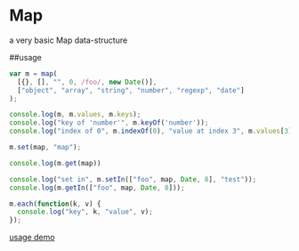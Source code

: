 # Map
a very basic Map data-structure


##usage 

```javascript
var m = map(
  [{}, [], "", 0, /foo/, new Date()],
  ["object", "array", "string", "number", "regexp", "date"]
);

console.log(m, m.values, m.keys);
console.log("key of 'number'", m.keyOf('number'));
console.log("index of 0", m.indexOf(0), "value at index 3", m.values[3]);

m.set(map, "map");

console.log(m.get(map))

console.log("set in", m.setIn(["foo", map, Date, 8], "test"));
console.log(m.getIn(["foo", map, Date, 8]));

m.each(function(k, v) {
  console.log("key", k, "value", v);
});
```


[usage demo](http://plnkr.co/edit/nVPEQwbg1GUW1SyRZyf4?p=preview)

